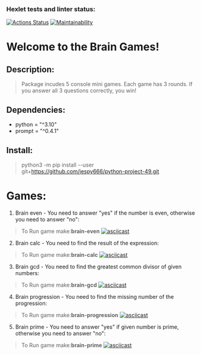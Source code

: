 ### Hexlet tests and linter status:
[![Actions Status](https://github.com/jespy666/python-project-49/workflows/hexlet-check/badge.svg)](https://github.com/jespy666/python-project-49/actions)
[![Maintainability](https://api.codeclimate.com/v1/badges/dacd2d1aee6ed66ab21e/maintainability)](https://codeclimate.com/github/jespy666/python-project-49/maintainability)
# Welcome to the Brain Games!
## Description:
> Package incudes 5 console mini games. Each game has 3 rounds. If you answer all 3 questions correctly, you win!
## Dependencies:
* python = "^3.10"
* prompt = "^0.4.1"
## Install:
> python3 -m pip install --user git+https://github.com/jespy666/python-project-49.git

# Games:
1. Brain even - You need to answer "yes" if the number is even, otherwise you need to answer "no":
> To Run game make:**brain-even**
[![asciicast](https://asciinema.org/a/559421.svg)](https://asciinema.org/a/559421)
2. Brain calc - You need to find the result of the expression:
> To Run game make:**brain-calc**
[![asciicast](https://asciinema.org/a/559499.svg)](https://asciinema.org/a/559499)
3. Brain gcd - You need to find the greatest common divisor of given numbers:
> To Run game make:**brain-gcd**
[![asciicast](https://asciinema.org/a/559669.svg)](https://asciinema.org/a/559669)
4. Brain progression - You need to find the missing number of the progression:
> To Run game make:**brain-progression**
[![asciicast](https://asciinema.org/a/559693.svg)](https://asciinema.org/a/559693)
5. Brain prime - You need to answer "yes" if given number is prime, otherwise you need to answer "no":
> To Run game make:**brain-prime**
[![asciicast](https://asciinema.org/a/559709.svg)](https://asciinema.org/a/559709)

